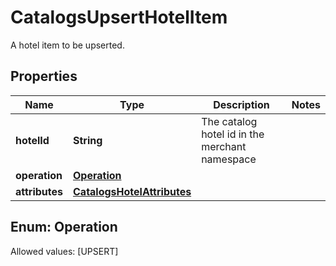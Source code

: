 

# CatalogsUpsertHotelItem

A hotel item to be upserted.

## Properties

Name | Type | Description | Notes
------------ | ------------- | ------------- | -------------
**hotelId** | **String** | The catalog hotel id in the merchant namespace | 
**operation** | [**Operation**](#Operation) |  | 
**attributes** | [**CatalogsHotelAttributes**](CatalogsHotelAttributes.md) |  | 


## Enum: Operation
Allowed values: [UPSERT]




